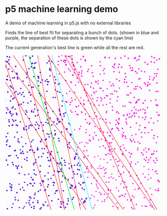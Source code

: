 # p5 machine learning demo
A demo of machine learning in p5.js with no external libraries

Finds the line of best fit for separating a bunch of dots. (shown in blue and purple, the separation of these dots is shown by the cyan line)

The current generation's best line is green while all the rest are red.


![demo](./demo.gif)
